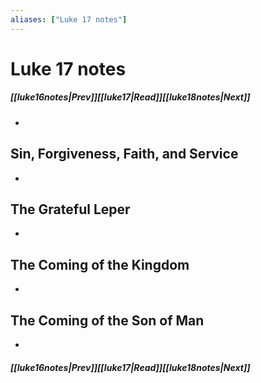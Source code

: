 ```yaml
---
aliases: ["Luke 17 notes"]
---
```

# Luke 17 notes
##### <span class=arrow-left></span>[[luke16notes|Prev]]<span class=navigation-separator></span>[[luke17|Read]]<span class=navigation-separator></span>[[luke18notes|Next]]<span class=arrow-right></span>
- 
## Sin, Forgiveness, Faith, and Service
- 
## The Grateful Leper
- 
## The Coming of the Kingdom
- 
## The Coming of the Son of Man
- 
##### <span class=arrow-left></span>[[luke16notes|Prev]]<span class=navigation-separator></span>[[luke17|Read]]<span class=navigation-separator></span>[[luke18notes|Next]]<span class=arrow-right></span>